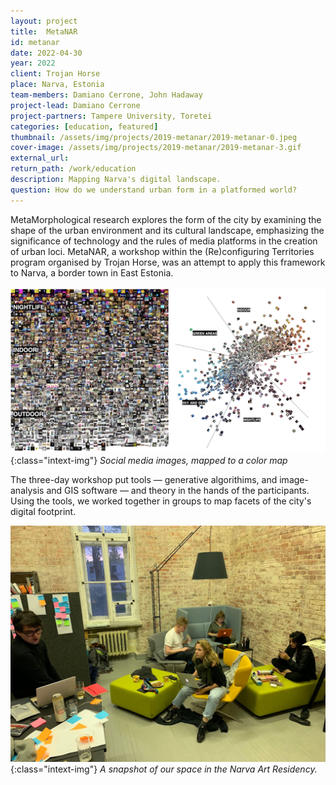 ```yaml
---
layout: project
title:  MetaNAR
id: metanar
date: 2022-04-30
year: 2022
client: Trojan Horse
place: Narva, Estonia
team-members: Damiano Cerrone, John Hadaway
project-lead: Damiano Cerrone
project-partners: Tampere University, Toretei
categories: [education, featured]
thumbnail: /assets/img/projects/2019-metanar/2019-metanar-0.jpeg
cover-image: /assets/img/projects/2019-metanar/2019-metanar-3.gif
external_url:
return_path: /work/education
description: Mapping Narva's digital landscape. 
question: How do we understand urban form in a platformed world?
---
```


MetaMorphological research explores the form of the city by examining the shape of the urban environment and its cultural landscape, emphasizing the significance of technology and the rules of media platforms in the creation of urban loci. MetaNAR, a workshop within the (Re)configuring Territories program organised by Trojan Horse, was an attempt to apply this framework to Narva, a border town in East Estonia.

![SPIN-Unit-2022-shrinkingcities-2](/assets/img/projects/2019-metanar/2019-metanar-1.png){:class="intext-img"}
*Social media images, mapped to a color map*

The three-day workshop put tools — generative algorithims, and image-analysis and GIS software — and theory in the hands of the participants. Using the tools, we worked together in groups to map facets of the city's digital footprint.


![SPIN-Unit-2022-shrinkingcities-1](/assets/img/projects/2019-metanar/2019-metanar-2.jpeg){:class="intext-img"}
*A snapshot of our space in the Narva Art Residency.*







